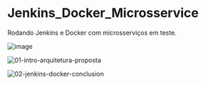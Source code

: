 # Jenkins_Docker_Microsservice 


Rodando Jenkins e Docker com microsserviços em teste.


![image](https://user-images.githubusercontent.com/43301551/207126602-71ee057e-aa08-42ff-ac1f-71c7b806a79a.png)




![01-intro-arquitetura-proposta](https://user-images.githubusercontent.com/43301551/207126393-1c9d08a8-be22-4227-aec9-fec3b5024232.png)


![02-jenkins-docker-conclusion](https://user-images.githubusercontent.com/43301551/207126401-370f4c4e-b06c-44d4-9fa6-0cc7d8929a68.png)










